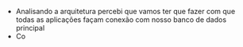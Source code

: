 
- Analisando a arquitetura percebi que vamos ter que fazer com que todas as aplicações façam conexão com nosso banco de dados principal
- Co